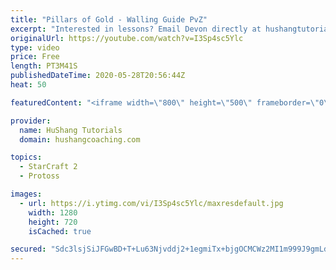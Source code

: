 ```yaml
---
title: "Pillars of Gold - Walling Guide PvZ"
excerpt: "Interested in lessons? Email Devon directly at hushangtutorials@outlook.com ------------------------------------------------------------------------------------------------------- Want to support HuShang Tutorials directly? Patreon is a website where you can contribute a monthly donation that will help"
originalUrl: https://youtube.com/watch?v=I3Sp4sc5Ylc
type: video
price: Free
length: PT3M41S
publishedDateTime: 2020-05-28T20:56:44Z
heat: 50

featuredContent: "<iframe width=\"800\" height=\"500\" frameborder=\"0\" src=\"https://www.youtube.com/embed/I3Sp4sc5Ylc\" allow=\"accelerometer; autoplay; encrypted-media; gyroscope; picture-in-picture\" allowfullscreen></iframe>"

provider:
  name: HuShang Tutorials
  domain: hushangcoaching.com

topics:
  - StarCraft 2
  - Protoss

images:
  - url: https://i.ytimg.com/vi/I3Sp4sc5Ylc/maxresdefault.jpg
    width: 1280
    height: 720
    isCached: true

secured: "Sdc3lsjSiJFGwBD+T+Lu63Njvddj2+1egmiTx+bjgOCMCWz2MI1m999J9gmLdOtu3W2EkTZURk/o5TIfaa+wZC+zklXluHWCiM3lLeVk4R/YYnxRoGS/91DxbhfPnI/VI8V63Va0ctjytHQaDkgAcD2ClUHLSA0Xz6hEmiHNJFkX45rnirQd2rg1MAsDMwMLG9b/mZX50ibqO36s2hq9GbmrhNFR1AlJDdc0JhThQrmYJ2MYaUPej5+hFAepnXpt4QLpu7nYD5A2f9d/uBJVd3H0mqpcRdC4AvoE6Hp+clAOva4W9ypsq+HYDyjoS9kHbEGxYdxm+On5RV9A1hV4JxNnieS5ubmBvLGBOM4LIV6KUm8obQ4r+XQtHrUqwEWXDs3fdyl+TXD3MWBOfGXeSDeX+ET5JtfApoIvrU5JPOk=;zhpsYXny6EgNG6Fw61as+A=="
---
```


